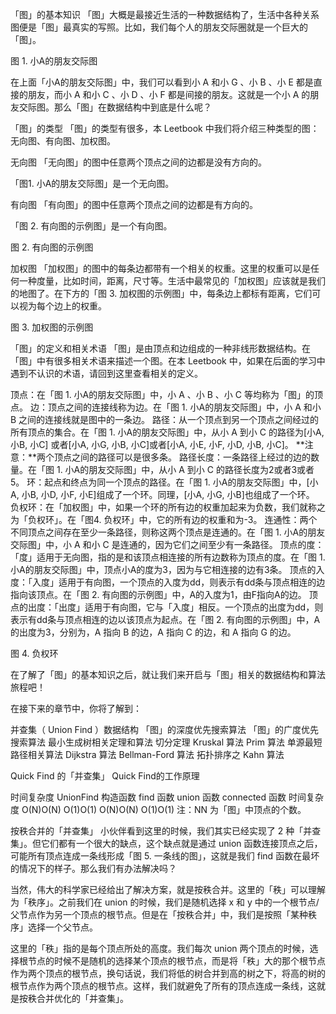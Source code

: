 「图」的基本知识
「图」大概是最接近生活的一种数据结构了，生活中各种关系图便是「图」最真实的写照。比如，我们每个人的朋友交际圈就是一个巨大的「图」。



图 1. 小A的朋友交际图

在上面「小A的朋友交际图」中，我们可以看到小 A 和小 G 、小 B 、小 E 都是直接的朋友，而小 A 和小 C 、小 D 、小 F 都是间接的朋友。这就是一个小 A 的朋友交际图。那么「图」在数据结构中到底是什么呢？

「图」的类型
「图」的类型有很多，本 Leetbook 中我们将介绍三种类型的图：无向图、有向图、加权图。

无向图
「无向图」的图中任意两个顶点之间的边都是没有方向的。

「图1. 小A的朋友交际图」是一个无向图。

有向图
「有向图」的图中任意两个顶点之间的边都是有方向的。

「图 2. 有向图的示例图」是一个有向图。



图 2. 有向图的示例图

加权图
「加权图」的图中的每条边都带有一个相关的权重。这里的权重可以是任何一种度量，比如时间，距离，尺寸等。生活中最常见的「加权图」应该就是我们的地图了。在下方的「图 3. 加权图的示例图」中，每条边上都标有距离，它们可以视为每个边上的权重。



图 3. 加权图的示例图

「图」的定义和相关术语
「图」是由顶点和边组成的一种非线形数据结构。在「图」中有很多相关术语来描述一个图。在本 Leetbook 中，如果在后面的学习中遇到不认识的术语，请回到这里查看相关的定义。

顶点：在「图 1. 小A的朋友交际图」中，小 A 、小 B 、小 C 等均称为「图」的顶点。
边：顶点之间的连接线称为边。在「图 1. 小A的朋友交际图」中，小 A 和小 B 之间的连接线就是图中的一条边。
路径：从一个顶点到另一个顶点之间经过的所有顶点的集合。在「图 1. 小A的朋友交际图」中，从小 A 到小 C 的路径为[小A, 小B, 小C] 或者[小A, 小G, 小B, 小C]或者[小A, 小E, 小F, 小D, 小B, 小C]。
**注意：**两个顶点之间的路径可以是很多条。
路径长度：一条路径上经过的边的数量。在「图 1. 小A的朋友交际图」中，从小 A 到小 C 的路径长度为2或者3或者5。
环：起点和终点为同一个顶点的路径。在「图 1. 小A的朋友交际图」中，[小A, 小B, 小D, 小F, 小E]组成了一个环。同理，[小A, 小G, 小B]也组成了一个环。
负权环：在「加权图」中，如果一个环的所有边的权重加起来为负数，我们就称之为「负权环」。在「图4. 负权环」中，它的所有边的权重和为-3。
连通性：两个不同顶点之间存在至少一条路径，则称这两个顶点是连通的。在「图 1. 小A的朋友交际图」中，小 A 和小 C 是连通的，因为它们之间至少有一条路径。
顶点的度：「度」适用于无向图，指的是和该顶点相连接的所有边数称为顶点的度。在「图 1. 小A的朋友交际图」中，顶点小A的度为3，因为与它相连接的边有3条。
顶点的入度：「入度」适用于有向图，一个顶点的入度为dd，则表示有dd条与顶点相连的边指向该顶点。在「图 2. 有向图的示例图」中，A的入度为1，由F指向A的边。
顶点的出度：「出度」适用于有向图，它与「入度」相反。一个顶点的出度为dd，则表示有dd条与顶点相连的边以该顶点为起点。在「图 2. 有向图的示例图」中，A 的出度为3，分别为，A 指向 B 的边，A 指向 C 的边，和 A 指向 G 的边。


图 4. 负权环

在了解了「图」的基本知识之后，就让我们来开启与「图」相关的数据结构和算法旅程吧！

在接下来的章节中，你将了解到：

并查集（ Union Find ）数据结构
「图」的深度优先搜索算法
「图」的广度优先搜索算法
最小生成树相关定理和算法
切分定理
Kruskal 算法
Prim 算法
单源最短路径相关算法
Dijkstra 算法
Bellman-Ford 算法
拓扑排序之 Kahn 算法


Quick Find 的「并查集」
Quick Find的工作原理

时间复杂度
UnionFind 构造函数	find 函数	union 函数	connected 函数
时间复杂度	O(N)O(N)	O(1)O(1)	O(N)O(N)	O(1)O(1)
注：NN 为「图」中顶点的个数。



按秩合并的「并查集」
小伙伴看到这里的时候，我们其实已经实现了 2 种「并查集」。但它们都有一个很大的缺点，这个缺点就是通过 union 函数连接顶点之后，可能所有顶点连成一条线形成「图 5. 一条线的图」，这就是我们 find 函数在最坏的情况下的样子。那么我们有办法解决吗？

当然，伟大的科学家已经给出了解决方案，就是按秩合并。这里的「秩」可以理解为「秩序」。之前我们在 union 的时候，我们是随机选择 x 和 y 中的一个根节点/父节点作为另一个顶点的根节点。但是在「按秩合并」中，我们是按照「某种秩序」选择一个父节点。

这里的「秩」指的是每个顶点所处的高度。我们每次 union 两个顶点的时候，选择根节点的时候不是随机的选择某个顶点的根节点，而是将「秩」大的那个根节点作为两个顶点的根节点，换句话说，我们将低的树合并到高的树之下，将高的树的根节点作为两个顶点的根节点。这样，我们就避免了所有的顶点连成一条线，这就是按秩合并优化的「并查集」。


